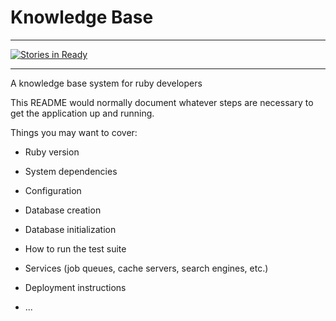 # Knowledge Base

---

[![Stories in Ready](https://badge.waffle.io/tangosource/knowledge_base.png?label=ready)](http://waffle.io/tangosource/knowledge_base)

---

A knowledge base system for ruby developers

This README would normally document whatever steps are necessary to get the
application up and running.

Things you may want to cover:

* Ruby version

* System dependencies

* Configuration

* Database creation

* Database initialization

* How to run the test suite

* Services (job queues, cache servers, search engines, etc.)

* Deployment instructions

* ...
